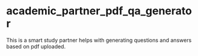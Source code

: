 # academic_partner_pdf_qa_generator
This is a smart study partner helps with generating questions and answers based on pdf uploaded.
